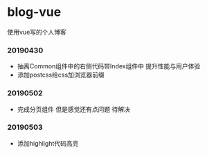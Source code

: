 # blog-vue
使用vue写的个人博客


### 20190430
- 抽离Common组件中的右侧代码带Index组件中 提升性能与用户体验
- 添加postcss给css加浏览器前缀

### 20190502
- 完成分页组件 但是感觉还有点问题 待解决

### 20190503
- 添加highlight代码高亮
  